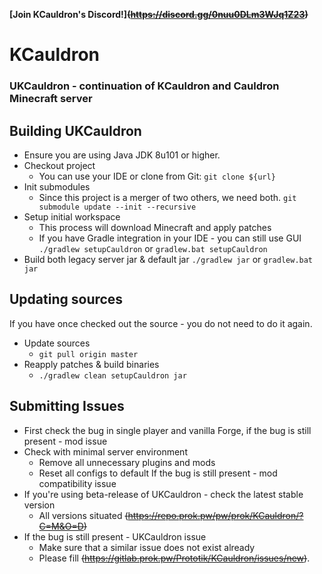 **[Join KCauldron's Discord!]~~(https://discord.gg/0nuu0DLm3WJq1Z23)~~**
# KCauldron
### UKCauldron - continuation of KCauldron and Cauldron Minecraft server

## Building UKCauldron
* Ensure you are using Java JDK 8u101 or higher.
* Checkout project
  * You can use your IDE or clone from Git:
  `git clone ${url}`
* Init submodules
  * Since this project is a merger of two others, we need both.
  `git submodule update --init --recursive`
* Setup initial workspace
  * This process will download Minecraft and apply patches
  * If you have Gradle integration in your IDE - you can still use GUI
  `./gradlew setupCauldron` or `gradlew.bat setupCauldron`
* Build both legacy server jar & default jar
  `./gradlew jar` or `gradlew.bat jar`

## Updating sources
If you have once checked out the source - you do not need to do it again.
* Update sources
  * `git pull origin master`
* Reapply patches & build binaries
  * `./gradlew clean setupCauldron jar`


## Submitting Issues
* First check the bug in single player and vanilla Forge, if the bug is still present - mod issue
* Check with minimal server environment
  * Remove all unnecessary plugins and mods
  * Reset all configs to default
  If the bug is still present - mod compatibility issue
* If you're using beta-release of UKCauldron - check the latest stable version
  * All versions situated ~~(https://repo.prok.pw/pw/prok/KCauldron/?C=M&O=D)~~
* If the bug is still present - UKCauldron issue
  * Make sure that a similar issue does not exist already
  * Please fill ~~(https://gitlab.prok.pw/Prototik/KCauldron/issues/new)~~.